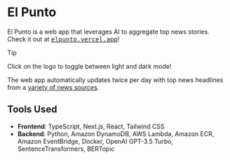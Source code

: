 # El Punto

El Punto is a web app that leverages AI to aggregate top news stories. Check it out at <a href="https://elpunto.vercel.app"><kbd>elpunto.vercel.app</kbd></a>!

> [!TIP]
> Click on the logo to toggle between light and dark mode!

The web app automatically updates twice per day with top news headlines from a [variety of news sources](https://github.com/evxiong/elpunto/blob/main/src/lambda/src/top.csv).

<!-- [Read more about how El Punto works.]() -->

## Tools Used

- **Frontend**: TypeScript, Next.js, React, Tailwind CSS
- **Backend**: Python, Amazon DynamoDB, AWS Lambda, Amazon ECR, Amazon EventBridge, Docker, OpenAI GPT-3.5 Turbo, SentenceTransformers, BERTopic
